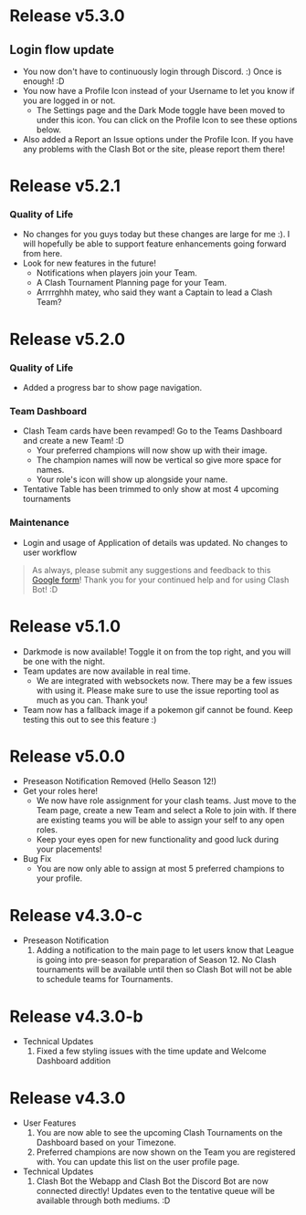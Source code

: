 # Release v5.3.0
## Login flow update
- You now don't have to continuously login through Discord. :) Once is enough! :D
- You now have a Profile Icon instead of your Username to let you know if you are logged in or not.
  - The Settings page and the Dark Mode toggle have been moved to under this icon. You can click on the Profile Icon to see these options below.
- Also added a Report an Issue options under the Profile Icon. If you have any problems with the Clash Bot or the site, please report them there!

# Release v5.2.1
### Quality of Life
- No changes for you guys today but these changes are large for me :). I will hopefully be able to support feature enhancements going forward from here.
- Look for new features in the future!
  - Notifications when players join your Team.
  - A Clash Tournament Planning page for your Team.
  - Arrrrghhh matey, who said they want a Captain to lead a Clash Team?

# Release v5.2.0
### Quality of Life
- Added a progress bar to show page navigation.
### Team Dashboard
- Clash Team cards have been revamped! Go to the Teams Dashboard and create a new Team! :D
  - Your preferred champions will now show up with their image.
  - The champion names will now be vertical so give more space for names.
  - Your role's icon will show up alongside your name.
- Tentative Table has been trimmed to only show at most 4 upcoming tournaments
### Maintenance 
- Login and usage of Application of details was updated. No changes to user workflow
> As always, please submit any suggestions and feedback to this [Google form](https://forms.gle/Yb5mG55M189drWXV7)! Thank you for your continued help and for using Clash Bot! :D
  

# Release v5.1.0
- Darkmode is now available! Toggle it on from the top right, and you will be one with the night.
- Team updates are now available in real time.
    - We are integrated with websockets now. There may be a few issues with using it. Please make sure to use the issue reporting tool as much as you can. Thank you!
- Team now has a fallback image if a pokemon gif cannot be found. Keep testing this out to see this feature :) 

# Release v5.0.0
- Preseason Notification Removed (Hello Season 12!)
- Get your roles here!
    - We now have role assignment for your clash teams. Just move to the Team page, create a new Team and select a Role to join with. If there are existing teams you will be able to assign your self to any open roles.
    - Keep your eyes open for new functionality and good luck during your placements!
- Bug Fix
    - You are now only able to assign at most 5 preferred champions to your profile.

# Release v4.3.0-c
- Preseason Notification
    1. Adding a notification to the main page to let users know that League is going into pre-season for preparation of Season 12. No Clash tournaments will be available until then so Clash Bot will not be able to schedule teams for Tournaments.

# Release v4.3.0-b
- Technical Updates
    1. Fixed a few styling issues with the time update and Welcome Dashboard addition

# Release v4.3.0
- User Features
    1. You are now able to see the upcoming Clash Tournaments on the Dashboard based on your Timezone.
    2. Preferred champions are now shown on the Team you are registered with. You can update this list on the user profile page.
- Technical Updates
    1. Clash Bot the Webapp and Clash Bot the Discord Bot are now connected directly! Updates even to the tentative queue will be available through both mediums. :D
